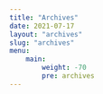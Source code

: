 ```yaml
---
title: "Archives"
date: 2021-07-17
layout: "archives"
slug: "archives"
menu:
    main:
        weight: -70
        pre: archives
---
```

